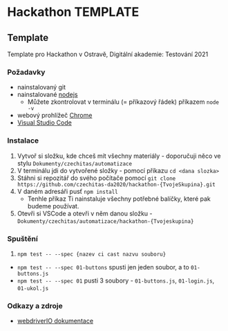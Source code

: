 # Hackathon TEMPLATE
## Template

Template pro Hackathon v Ostravě, Digitální akademie: Testování 2021

### Požadavky
* nainstalovaný git
* nainstalované [nodejs](https://nodejs.org/en/) 
  * Můžete zkontrolovat v terminálu (= příkazový řádek) příkazem `node -v`
* webový prohlížeč [Chrome](https://www.google.com/intl/cs_CZ/chrome/)
* [Visual Studio Code](https://code.visualstudio.com/)

### Instalace 
1. Vytvoř si složku, kde chceš mít všechny materiály - doporučuji něco ve stylu `Dokumenty/czechitas/automatizace`
2. V terminálu jdi do vytvořené složky - pomocí příkazu `cd <dana slozka>`
2. Stáhni si repozitář do svého počítače pomocí `git clone https://github.com/czechitas-da2020/hackathon-{TvojeSkupina}.git`
3. V daném adresáři pusť `npm install` 
    * Tenhle příkaz Ti nainstaluje všechny potřebné balíčky, které pak budeme používat. 
3. Otevři si VSCode a otevři v něm danou složku - `Dokumenty/czechitas/automatizace/hackathon-{Tvojeskupina}`

### Spuštění
1. `npm test -- --spec {nazev ci cast nazvu souboru}`
  * `npm test -- --spec 01-buttons` spusti jen jeden soubor, a to `01-buttons.js`
  * `npm test -- --spec 01` pusti 3 soubory - `01-buttons.js`, `01-login.js`, `01-ukol.js`


### Odkazy a zdroje
* [webdriverIO dokumentace](https://webdriver.io/docs/gettingstarted.html)  
